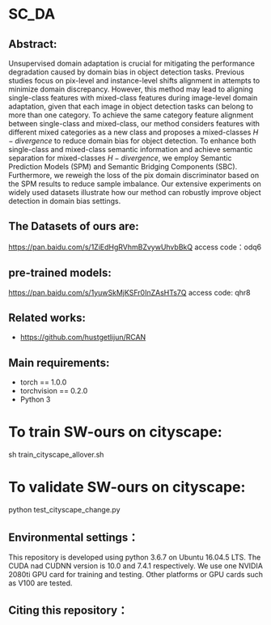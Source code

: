# SC_DA
## Abstract:
Unsupervised domain adaptation is crucial for mitigating the performance degradation caused by domain bias in object detection tasks. Previous studies focus on pix-level and instance-level shifts alignment in attempts to minimize domain discrepancy. However, this method may lead to aligning single-class features with mixed-class features during image-level domain adaptation, given that each image in object detection tasks can belong to more than one category. To achieve the same category feature alignment between single-class and mixed-class, our method considers features with different mixed categories as a new class and proposes a mixed-classes $H-divergence$ to reduce domain bias for object detection. To enhance both single-class and mixed-class semantic information and achieve semantic separation for mixed-classes $H-divergence$, we employ Semantic Prediction Models (SPM) and Semantic Bridging Components (SBC). Furthermore, we reweigh the loss of the pix domain discriminator based on the SPM results to reduce sample imbalance. Our extensive experiments on widely used datasets illustrate how our method can robustly improve object detection in domain bias settings.

## The Datasets of ours are:
https://pan.baidu.com/s/1ZiEdHgRVhmBZvywUhvbBkQ              access code：odq6 

## pre-trained models:
https://pan.baidu.com/s/1yuwSkMjKSFr0InZAsHTs7Q             access code: qhr8
 
## Related works:
 * https://github.com/hustgetlijun/RCAN

## Main requirements:
* torch == 1.0.0
* torchvision == 0.2.0
* Python 3

# To train SW-ours on cityscape:
sh train_cityscape_allover.sh
# To validate SW-ours on cityscape:
python test_cityscape_change.py

## Environmental settings：
This repository is developed using python 3.6.7 on Ubuntu 16.04.5 LTS. The CUDA nad CUDNN version is 10.0 and 7.4.1 respectively. We use one NVIDIA 2080ti GPU card for training and testing. Other platforms or GPU cards such as V100 are tested.
 
## Citing this repository：
 

